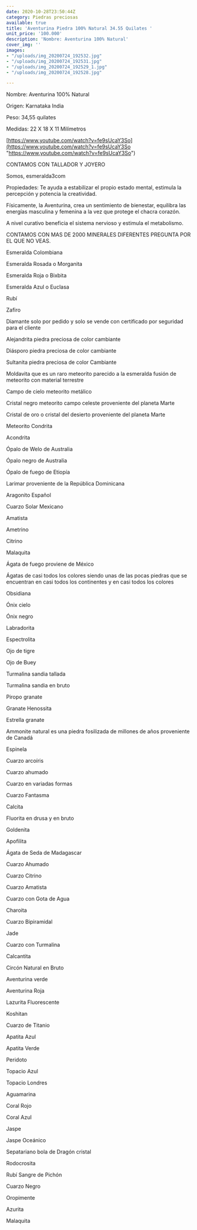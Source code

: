 ```yaml
---
date: 2020-10-28T23:50:44Z
category: Piedras preciosas
available: true
title: 'Aventurina Piedra 100% Natural 34.55 Quilates '
unit_price: '100.000'
description: 'Nombre: Aventurina 100% Natural'
cover_img: ''
images:
- "/uploads/img_20200724_192532.jpg"
- "/uploads/img_20200724_192531.jpg"
- "/uploads/img_20200724_192529_1.jpg"
- "/uploads/img_20200724_192528.jpg"

---
```

Nombre: Aventurina 100% Natural

Origen: Karnataka India

Peso: 34,55 quilates

Medidas: 22 X 18 X 11 Milímetros 

[https://www.youtube.com/watch?v=fe9sUcaY3So](https://www.youtube.com/watch?v=fe9sUcaY3So "https://www.youtube.com/watch?v=fe9sUcaY3So")

CONTAMOS CON TALLADOR Y JOYERO 

Somos, esmeralda3com

Propiedades: Te ayuda a estabilizar el propio estado mental, estimula la percepción y potencia la creatividad.

Físicamente, la Aventurina, crea un sentimiento de bienestar, equilibra las energías masculina y femenina a la vez que protege el chacra corazón.

A nivel curativo beneficia el sistema nervioso y estimula el metabolismo.

CONTAMOS CON MAS DE 2000 MINERALES DIFERENTES PREGUNTA POR EL QUE NO VEAS.

Esmeralda Colombiana 

Esmeralda Rosada o Morganita

Esmeralda Roja o Bixbita

Esmeralda Azul o Euclasa 

Rubí 

Zafiro 

Diamante solo por pedido y solo se vende con certificado por seguridad para el cliente

Alejandrita piedra preciosa de color cambiante 

Diásporo piedra preciosa de color cambiante 

Sultanita piedra preciosa de color Cambiante 

Moldavita que es un raro meteorito parecido a la esmeralda fusión de meteorito con material terrestre 

Campo de cielo meteorito metálico 

Cristal negro meteorito campo celeste proveniente del planeta Marte 

Cristal de oro o cristal del desierto proveniente del planeta Marte 

Meteorito Condrita 

Acondrita 

Ópalo de Welo de Australia 

Ópalo negro de Australia 

Ópalo de fuego de Etiopía 

Larimar proveniente de la República Dominicana 

Aragonito Español 

Cuarzo Solar Mexicano 

Amatista 

Ametrino 

Citrino 

Malaquita 

Ágata de fuego proviene de México 

Ágatas de casi todos los colores siendo unas de las pocas piedras que se encuentran en casi todos los continentes y en casi todos los colores 

Obsidiana 

Ónix cielo 

Ónix negro 

Labradorita 

Espectrolita

Ojo de tigre 

Ojo de Buey

Turmalina sandia tallada 

Turmalina sandia en bruto 

Piropo granate 

Granate Henossita

Estrella granate 

Ammonite natural es una piedra fosilizada de millones de años proveniente de Canadá 

Espinela 

Cuarzo arcoíris 

Cuarzo ahumado 

Cuarzo en variadas formas 

Cuarzo Fantasma 

Calcita 

Fluorita en drusa y en bruto 

Goldenita 

Apofilita 

Ágata de Seda de Madagascar 

Cuarzo Ahumado 

Cuarzo Citrino 

Cuarzo Amatista 

Cuarzo con Gota de Agua 

Charoita 

Cuarzo Bipiramidal 

Jade 

Cuarzo con Turmalina

Calcantita

Circón Natural en Bruto

Aventurina verde 

Aventurina Roja

Lazurita Fluorescente 

Koshitan

Cuarzo de Titanio

Apatita Azul 

Apatita Verde 

Peridoto

Topacio Azul 

Topacio Londres

Aguamarina 

Coral Rojo 

Coral Azul 

Jaspe 

Jaspe Oceánico 

Sepatariano bola de Dragón cristal 

Rodocrosita 

Rubí Sangre de Pichón 

Cuarzo Negro 

Oropimente 

Azurita 

Malaquita
